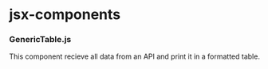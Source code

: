 # jsx-components

### GenericTable.js
This component recieve all data from an API and print it in a formatted table.
